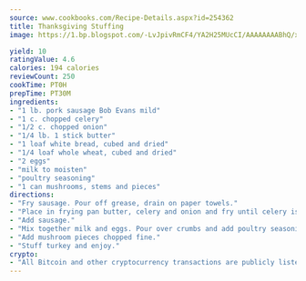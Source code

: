 ```yaml
---
source: www.cookbooks.com/Recipe-Details.aspx?id=254362
title: Thanksgiving Stuffing
image: https://1.bp.blogspot.com/-LvJpivRmCF4/YA2H25MUcCI/AAAAAAAABhQ/xgndXuMf7Zopp5S4RExCblnSp5YGujfSQCLcBGAsYHQ/s320/8.png

yield: 10
ratingValue: 4.6
calories: 194 calories
reviewCount: 250
cookTime: PT0H
prepTime: PT30M
ingredients:
- "1 lb. pork sausage Bob Evans mild"
- "1 c. chopped celery"
- "1/2 c. chopped onion"
- "1/4 lb. 1 stick butter"
- "1 loaf white bread, cubed and dried"
- "1/4 loaf whole wheat, cubed and dried"
- "2 eggs"
- "milk to moisten"
- "poultry seasoning"
- "1 can mushrooms, stems and pieces"
directions:
- "Fry sausage. Pour off grease, drain on paper towels."
- "Place in frying pan butter, celery and onion and fry until celery is soft. Pour over breadcrumbs."
- "Add sausage."
- "Mix together milk and eggs. Pour over crumbs and add poultry seasoning, to taste."
- "Add mushroom pieces chopped fine."
- "Stuff turkey and enjoy."
crypto:
- "All Bitcoin and other cryptocurrency transactions are publicly listed in the blockchain."
---
```

